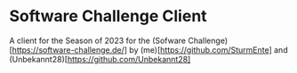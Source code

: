 # Software Challenge Client

A client for the Season of 2023 for the (Sofware Challenge)[https://software-challenge.de/] by (me)[https://github.com/SturmEnte] and (Unbekannt28)[https://github.com/Unbekannt28]
